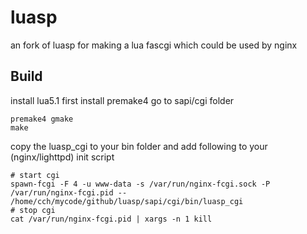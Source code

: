luasp
=====

an fork of luasp for making a lua fascgi which could be used by nginx

## Build
install lua5.1 first
install premake4
go to sapi/cgi folder
```
premake4 gmake
make
```
copy the luasp_cgi to your bin folder and add following to your (nginx/lighttpd) init script
```
# start cgi
spawn-fcgi -F 4 -u www-data -s /var/run/nginx-fcgi.sock -P /var/run/nginx-fcgi.pid -- /home/cch/mycode/github/luasp/sapi/cgi/bin/luasp_cgi
# stop cgi
cat /var/run/nginx-fcgi.pid | xargs -n 1 kill
```

